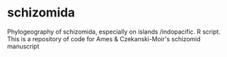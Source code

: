 # schizomida
Phylogeography of schizomida, especially on islands /indopacific. R script.
This is a repository of code for Ames & Czekanski-Moir's schizomid manuscript
